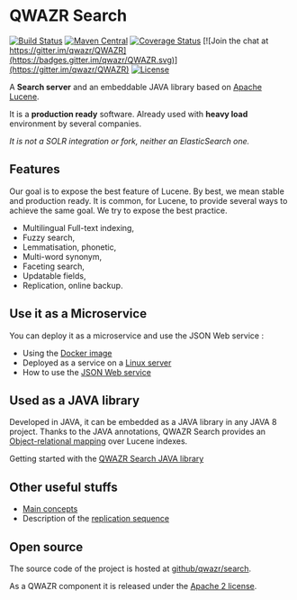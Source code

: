QWAZR Search
============

[![Build Status](https://build.opensearchserver.com/job/qwazr/job/search/badge/icon)](https://build.opensearchserver.com/job/qwazr/job/search/)
[![Maven Central](https://maven-badges.herokuapp.com/maven-central/com.qwazr/qwazr-search/badge.svg)](https://maven-badges.herokuapp.com/maven-central/com.qwazr/qwazr-search)
[![Coverage Status](https://coveralls.io/repos/github/qwazr/search/badge.svg?branch=master)](https://coveralls.io/github/qwazr/search?branch=master)
[![Join the chat at https://gitter.im/qwazr/QWAZR](https://badges.gitter.im/qwazr/QWAZR.svg)](https://gitter.im/qwazr/QWAZR)
[![License](https://img.shields.io/badge/license-Apache%202.0-blue.svg)](https://opensource.org/licenses/Apache-2.0)

A **Search server** and an embeddable JAVA library
based on [Apache Lucene](https://lucene.apache.org/core).

It is a **production ready** software.
Already used with **heavy load** environment by several companies.

*It is not a SOLR integration or fork, neither an ElasticSearch one.*

Features
--------
Our goal is to expose the best feature of Lucene. By best, we mean stable and production ready.
It is common, for Lucene, to provide several ways to achieve the same goal. We try to expose the best practice.

- Multilingual Full-text indexing,
- Fuzzy search,
- Lemmatisation, phonetic,
- Multi-word synonym,
- Faceting search,
- Updatable fields,
- Replication, online backup.

Use it as a Microservice
------------------------
You can deploy it as a microservice and use the JSON Web service :
- Using the [Docker image](usage/docker.md)
- Deployed as a service on a [Linux server](usage/linux.md)
- How to use the [JSON Web service](usage/webservice.md)

Used as a JAVA library
----------------------
Developed in JAVA, it can be embedded as a JAVA library in any JAVA 8 project.
Thanks to the JAVA annotations, QWAZR Search provides
an [Object-relational mapping](https://en.wikipedia.org/wiki/Object-relational_mapping)
over Lucene indexes.

Getting started with the [QWAZR Search JAVA library](usage/java-library.md)

Other useful stuffs
-------------------
* [Main concepts](misc/main-concepts.md)
* Description of the [replication sequence](misc/replication-sequence.md)

Open source
-----------
The source code of the project is hosted at
[github/qwazr/search](https://github.com/qwazr/search).

As a QWAZR component it is released under the
[Apache 2 license](https://www.apache.org/licenses/LICENSE-2.0).
